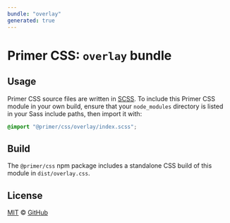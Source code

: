 ```yaml
---
bundle: "overlay"
generated: true
---
```


# Primer CSS: `overlay` bundle

## Usage

Primer CSS source files are written in [SCSS]. To include this Primer CSS module in your own build, ensure that your `node_modules` directory is listed in your Sass include paths, then import it with:

```scss
@import "@primer/css/overlay/index.scss";
```

## Build

The `@primer/css` npm package includes a standalone CSS build of this module in `dist/overlay.css`.

## License

[MIT](https://github.com/primer/css/blob/main/LICENSE) &copy; [GitHub](https://github.com/)


[scss]: https://sass-lang.com/documentation/syntax#scss
